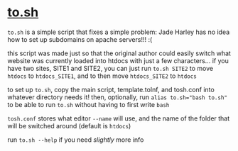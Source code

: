 # [to.sh](https://github.com/rosefloase/tosh) 

`to.sh` is a simple script that fixes a simple problem: Jade Harley has no idea how to set up subdomains on apache servers!!! :(

this script was made just so that the original author could easily switch what website was currently loaded into htdocs with just a few characters... 
if you have two sites, SITE1 and SITE2, you can just run `to.sh SITE2` 
to move `htdocs` to `htdocs_SITE1`, and to then move `htdocs_SITE2` to `htdocs`

to set up `to.sh`, copy the main script, template.toInf, and tosh.conf into whatever directory needs it! then, optionally, run `alias to.sh="bash to.sh"` to be able to run `to.sh` without having to first write `bash`

`tosh.conf` stores what editor ``--name`` will use, and the name of the folder that will be switched around (default is ``htdocs``) 

run ``to.sh --help`` if you need _slightly_ more info
